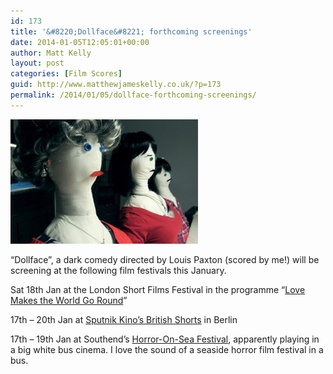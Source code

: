 ```yaml
---
id: 173
title: '&#8220;Dollface&#8221; forthcoming screenings'
date: 2014-01-05T12:05:01+00:00
author: Matt Kelly
layout: post
categories: [Film Scores]
guid: http://www.matthewjameskelly.co.uk/?p=173
permalink: /2014/01/05/dollface-forthcoming-screenings/
---
```

[<img class="alignnone size-medium wp-image-174" alt="DOLLFACE" src="/mjkwp/wp-content/uploads/2014/01/DOLLFACE-300x199.jpg" width="300" height="199" />](/mjkwp/wp-content/uploads/2014/01/DOLLFACE.jpg) 

&#8220;Dollface&#8221;, a dark comedy directed by Louis Paxton (scored by me!) will be screening at the following film festivals this January.

Sat 18th Jan at the London Short Films Festival in the programme &#8220;[Love Makes the World Go Round](http://shortfilms.org.uk/events/2014-01-18-new-shorts-27-love-makes-the-world-go-round)&#8221;

17th &#8211; 20th Jan at [Sputnik Kino&#8217;s British Shorts](http://www.britishshorts.de/) in Berlin

17th &#8211; 19th Jan at Southend&#8217;s [Horror-On-Sea Festival](http://www.horror-on-sea.com/), apparently playing in a big white bus cinema. I love the sound of a seaside horror film festival in a bus.